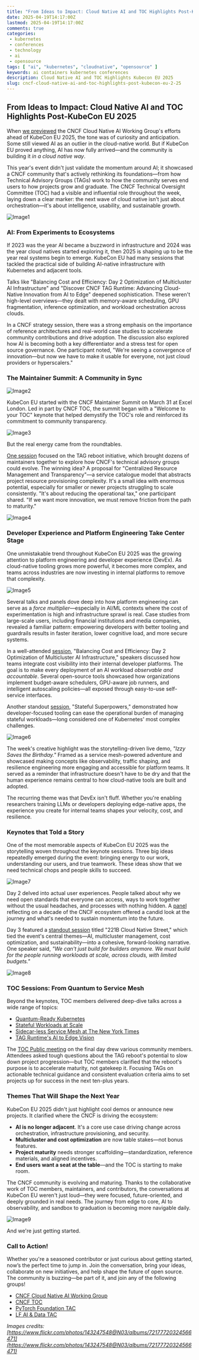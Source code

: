 ```yaml
---
title: "From Ideas to Impact: Cloud Native AI and TOC Highlights Post-KubeCon EU 2025"
date: 2025-04-19T14:17:00Z
lastmod: 2025-04-19T14:17:00Z
comments: true
categories:
 - kubernetes
 - conferences
 - technology
 - ai
 - opensource
tags: [ "ai", "kubernetes", "cloudnative", "opensource" ]
keywords: ai containers kubernetes conferences
description: Cloud Native AI and TOC Highlights Kubecon EU 2025
slug: cncf-cloud-native-ai-and-toc-highlights-post-kubecon-eu-2-25
---
```

## **From Ideas to Impact: Cloud Native AI and TOC Highlights Post-KubeCon EU 2025**

When [we previewed](https://www.serverbooter.com/post/cncf-cloud-native-ai-working-group-innovation-from-edge-to-core/) the CNCF Cloud Native AI Working Group's efforts ahead of KubeCon EU 2025, the tone was of curiosity and anticipation. Some still viewed AI as an outlier in the cloud-native world. But if KubeCon EU proved anything, AI has now fully arrived—and the community is building it *in a cloud native way*.

This year's event didn't just validate the momentum around AI; it showcased a CNCF community that's actively rethinking its foundations—from how Technical Advisory Groups (TAGs) work to how the community serves end users to how projects grow and graduate. The CNCF Technical Oversight Committee (TOC) had a visible and influential role throughout the week, laying down a clear marker: the next wave of cloud native isn't just about orchestration—it's about intelligence, usability, and sustainable growth.

![Image1](https://i.imgur.com/QDCJsYc.jpeg)

###

### **AI: From Experiments to Ecosystems**

If 2023 was the year AI became a buzzword in infrastructure and 2024 was the year cloud natives started exploring it, then 2025 is shaping up to be the year real systems begin to emerge. KubeCon EU had many sessions that tackled the practical side of building AI-native infrastructure with Kubernetes and adjacent tools.

Talks like "Balancing Cost and Efficiency: Day 2 Optimization of Multicluster AI Infrastructure" and "Discover CNCF TAG Runtime: Advancing Cloud-Native Innovation from AI to Edge" deepened sophistication. These weren't high-level overviews—they dealt with memory-aware scheduling, GPU fragmentation, inference optimization, and workload orchestration across clouds.

In a CNCF strategy session, there was a strong emphasis on the importance of reference architectures and real-world case studies to accelerate community contributions and drive adoption. The discussion also explored how AI is becoming both a key differentiator and a stress test for open source governance. One participant noted, "We're seeing a convergence of innovation—but now we have to make it usable for everyone, not just cloud providers or hyperscalers."

###

### **The Maintainer Summit: A Community in Sync**

![Image2](https://i.imgur.com/iwjHCJB.jpeg)

KubeCon EU started with the CNCF Maintainer Summit on March 31 at Excel London. Led in part by CNCF TOC, the summit began with a "Welcome to your TOC" keynote that helped demystify the TOC's role and reinforced its commitment to community transparency.

![Image3](https://i.imgur.com/YDX1AMZ.jpeg)

But the real energy came from the roundtables.

[One session](https://sched.co/1uSN7) focused on the TAG reboot initiative, which brought dozens of maintainers together to explore how CNCF's technical advisory groups could evolve. The winning idea? A proposal for "Centralized Resource Management and Transparency"—a service catalogue model that abstracts project resource provisioning complexity. It's a small idea with enormous potential, especially for smaller or newer projects struggling to scale consistently.
"It's about reducing the operational tax," one participant shared. "If we want more innovation, we must remove friction from the path to maturity."

![Image4](https://i.imgur.com/UwKThj8.jpeg)

###

### **Developer Experience and Platform Engineering Take Center Stage**

One unmistakable trend throughout KubeCon EU 2025 was the growing attention to platform engineering and developer experience (DevEx). As cloud-native tooling grows more powerful, it becomes more complex, and teams across industries are now investing in internal platforms to remove that complexity.

![Image5](https://i.imgur.com/H9GRPkU.jpeg)

Several talks and panels dove deep into how platform engineering can serve as a *force multiplier*—especially in AI/ML contexts where the cost of experimentation is high and infrastructure sprawl is real. Case studies from large-scale users, including financial institutions and media companies, revealed a familiar pattern: empowering developers with better tooling and guardrails results in faster iteration, lower cognitive load, and more secure systems.

In a well-attended [session](https://sched.co/1tx7c), "Balancing Cost and Efficiency: Day 2 Optimization of Multicluster AI Infrastructure," speakers discussed how teams integrate cost visibility into their internal developer platforms. The goal is to make every deployment of an AI workload *observable and accountable*. Several open-source tools showcased how organizations implement budget-aware schedulers, GPU-aware job runners, and intelligent autoscaling policies—all exposed through easy-to-use self-service interfaces.

Another standout [session](https://sched.co/1txEs), "Stateful Superpowers," demonstrated how developer-focused tooling can ease the operational burden of managing stateful workloads—long considered one of Kubernetes' most complex challenges.

![Image6](https://i.imgur.com/86426wZ.jpeg)

The week's creative highlight was the storytelling-driven live demo, *"Izzy Saves the Birthday."*  Framed as a service mesh-powered adventure and showcased making concepts like observability, traffic shaping, and resilience engineering more engaging and accessible for platform teams. It served as a reminder that infrastructure doesn't have to be dry and that the human experience remains central to how cloud-native tools are built and adopted.

The recurring theme was that DevEx isn't fluff. Whether you're enabling researchers training LLMs or developers deploying edge-native apps, the experience you create for internal teams shapes your velocity, cost, and resilience.

###

### **Keynotes that Told a Story**

One of the most memorable aspects of KubeCon EU 2025 was the storytelling woven throughout the keynote sessions. Three big ideas repeatedly emerged during the event: bringing energy to our work, understanding our users, and true teamwork. These ideas show that we need technical chops and people skills to succeed.

![Image7](https://i.imgur.com/gzwj7eF.jpeg)

Day 2 delved into actual user experiences. People talked about why we need open standards that everyone can access, ways to work together without the usual headaches, and processes with nothing hidden. A [panel](https://sched.co/1vUcl) reflecting on a decade of the CNCF ecosystem offered a candid look at the journey and what's needed to sustain momentum into the future.

Day 3 featured a [standout session](https://sched.co/1vUfo) titled "221B Cloud Native Street," which tied the event's central themes—AI, multicluster management, cost optimization, and sustainability—into a cohesive, forward-looking narrative. One speaker said, *"We can't just build for builders anymore. We must build for the people running workloads at scale, across clouds, with limited budgets."*

![Image8](https://i.imgur.com/z7OO86c.jpeg)

###

### **TOC Sessions: From Quantum to Service Mesh**

Beyond the keynotes, TOC members delivered deep-dive talks across a wide range of topics:

* [Quantum-Ready Kubernetes](https://sched.co/1tx7l)
* [Stateful Workloads at Scale](https://sched.co/1txEs)
* [Sidecar-less Service Mesh at The New York Times](https://sched.co/1txEX)
* [TAG Runtime's AI to Edge Vision](https://sched.co/1tgwS)

The [TOC Public meeting](https://sched.co/1uFzl) on the final day drew various community members. Attendees asked tough questions about the TAG reboot's potential to slow down project progression—but TOC members clarified that the reboot's purpose is to accelerate maturity, not gatekeep it. Focusing TAGs on actionable technical guidance and consistent evaluation criteria aims to set projects up for success in the next ten-plus years.

### **Themes That Will Shape the Next Year**

KubeCon EU 2025 didn't just highlight cool demos or announce new projects. It clarified where the CNCF is driving the ecosystem:

* **AI is no longer adjacent**. It's a core use case driving change across orchestration, infrastructure provisioning, and security.
* **Multicluster and cost optimization** are now table stakes—not bonus features.
* **Project maturity** needs stronger scaffolding—standardization, reference materials, and aligned incentives.
* **End users want a seat at the table**—and the TOC is starting to make room.

The CNCF community is evolving and maturing. Thanks to the collaborative work of TOC members, maintainers, and contributors, the conversations at KubeCon EU weren't just loud—they were focused, future-oriented, and deeply grounded in real needs.
The journey from edge to core, AI to observability, and sandbox to graduation is becoming more navigable daily.

![Image9](https://i.imgur.com/X4wSDLw.jpeg)

And we're just getting started.

### Call to Action\!

Whether you're a seasoned contributor or just curious about getting started, now’s the perfect time to jump in. Join the conversation, bring your ideas, collaborate on new initiatives, and help shape the future of open source. The community is buzzing—be part of it, and join any of the following groups\!

* [CNCF Cloud Native AI Working Group](https://docs.google.com/document/d/1tS6gL5qjGLaHDtAChssqJhBVm8BIpopUA3Ddzm9LHwg/edit?tab=t.0#heading=h.tprh9feizr4r)
* [CNCF TOC](https://www.cncf.io/people/technical-oversight-committee/)
* [PyTorch Foundation TAC](https://pytorch.org/tac)
* [LF AI & Data TAC](https://lf-aidata.atlassian.net/wiki/spaces/DL/pages/14090318/Technical+Advisory+Council+TAC)

*Images credits: [https://www.flickr.com/photos/143247548@N03/albums/72177720324566471](https://www.flickr.com/photos/143247548@N03/albums/72177720324566471)*



